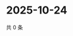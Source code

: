 # 2025-10-24

共 0 条

<!-- BEGIN ZHIHUQUESTIONS -->
<!-- 最后更新时间 Fri Oct 24 2025 18:13:05 GMT+0800 (China Standard Time) -->

<!-- END ZHIHUQUESTIONS -->
